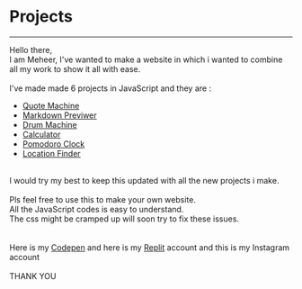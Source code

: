 # Projects
<hr>
Hello there,<br>
I am Meheer, I've wanted to make a website in which i wanted to combine all my work to show it all with ease.
<br><br>
I've made made 6 projects in JavaScript and they are :
<ul>
  <li><a href="https://codepen.io/zeus17/full/VwbPGvx">Quote Machine</a></li>
  <li><a href="https://codepen.io/zeus17/full/MWmmGRe">Markdown Previwer</a></li>
  <li><a href="https://codepen.io/zeus17/full/YzVQegM">Drum Machine</a></li>
  <li><a href="https://codepen.io/zeus17/full/rNmGZyo">Calculator</a></li>
  <li><a href="https://codepen.io/zeus17/pen/oNWqVpZ">Pomodoro Clock</a></li>
  <li><a href="https://all-my-projects.meheer007.repl.co/#f6">Location Finder</a></li>
</ul>
<br>
I would try my best to keep this updated with all the new projects i make.
<br><br>
Pls feel free to use this to make your own website.<br>
All the JavaScript codes is easy to understand.<br>
The css might be cramped up will soon try to fix these issues.<br>
<br><br>
Here is my <a href="https://codepen.io/zeus17">Codepen</a> and here is my <a href="https://replit.com/@Meheer007">Replit</a> account and this is my Instagram account
<br><br>
THANK YOU
